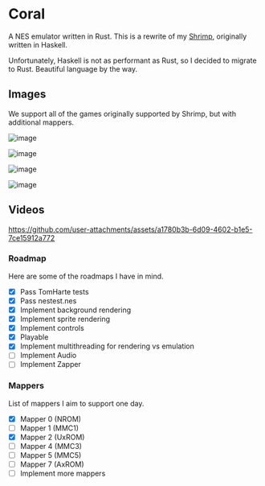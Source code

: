 # Coral

A NES emulator written in Rust. This is a rewrite of my [Shrimp](https://github.com/lesserfish/Shrimp), originally written in Haskell. 

Unfortunately, Haskell is not as performant as Rust, so I decided to migrate to Rust. Beautiful language by the way.

## Images

We support all of the games originally supported by Shrimp, but with additional mappers. 

![image](https://github.com/user-attachments/assets/39be4dc2-1d96-4a0a-b073-ed2e39367c5e)

![image](https://github.com/user-attachments/assets/6887233a-9654-40b6-8b66-3c5fa8815798)

![image](https://github.com/user-attachments/assets/332dff27-8ff5-454d-b326-4ad06a870f81)

![image](https://github.com/user-attachments/assets/396f009c-21d1-43f3-b641-a7849facc4fe)


## Videos



https://github.com/user-attachments/assets/a1780b3b-6d09-4602-b1e5-7ce15912a772



### Roadmap

Here are some of the roadmaps I have in mind.

- [X] Pass TomHarte tests
- [X] Pass nestest.nes
- [X] Implement background rendering
- [X] Implement sprite rendering
- [X] Implement controls
- [X] Playable
- [X] Implement multithreading for rendering vs emulation
- [ ] Implement Audio
- [ ] Implement Zapper

### Mappers

List of mappers I aim to support one day.

- [X] Mapper 0 (NROM)
- [ ] Mapper 1 (MMC1)
- [X] Mapper 2 (UxROM)
- [ ] Mapper 4 (MMC3)
- [ ] Mapper 5 (MMC5)
- [ ] Mapper 7 (AxROM)
- [ ] Implement more mappers
